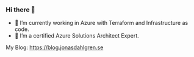 ### Hi there 👋

-  🌱 I’m currently working in Azure with Terraform and Infrastructure as code. 
-  🔭 I’m a certified Azure Solutions Architect Expert.

My Blog: https://blog.jonasdahlgren.se

<!--
**jondah/jondah** is a ✨ _special_ ✨ repository because its `README.md` (this file) appears on your GitHub profile.

Here are some ideas to get you started:

- 🔭 I’m currently working on ...
- 🌱 I’m currently learning ...
- 👯 I’m looking to collaborate on ...
- 🤔 I’m looking for help with ...
- 💬 Ask me about ...
- 📫 How to reach me: ...
- 😄 Pronouns: ...
- ⚡ Fun fact: ...
-->